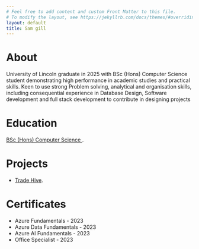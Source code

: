 ```yaml
---
# Feel free to add content and custom Front Matter to this file.
# To modify the layout, see https://jekyllrb.com/docs/themes/#overriding-theme-defaults
layout: default
title: Sam gill
---
```

# About 
University of Lincoln graduate in 2025 with BSc (Hons) Computer Science student demonstrating high performance in academic studies and practical skills. Keen to use strong Problem solving, analytical and organisation skills, including consequential experience in Database Design, Software development and full stack development to contribute in designing projects

# Education
[BSc (Hons) Computer Science ](./education.md).

# Projects 
* [Trade Hive](./barter.md).

# Certificates 	
*	Azure Fundamentals - 2023  
*	Azure Data Fundamentals - 2023  
*	Azure AI Fundamentals - 2023  
*	Office Specialist - 2023 
